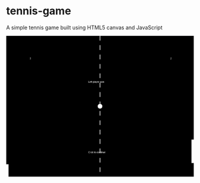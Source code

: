 # tennis-game
A simple tennis game built using HTML5 canvas and JavaScript

![Screenshot](https://github.com/ajitfawade/tennis-game/blob/master/screenshot.gif)
